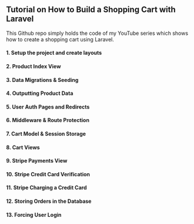 ## Tutorial on How to Build a Shopping Cart with Laravel
This Github repo simply holds the code of my YouTube series which shows how to create a shopping cart using Laravel.<br>

#### 1. Setup the project and create layouts
#### 2. Product Index View
#### 3. Data Migrations & Seeding
#### 4. Outputting Product Data
#### 5. User Auth Pages and Redirects
#### 6. Middleware & Route Protection
#### 7. Cart Model & Session Storage
#### 8. Cart Views
#### 9. Stripe Payments View
#### 10. Stripe Credit Card Verification
#### 11. Stripe Charging a Credit Card
#### 12. Storing Orders in the Database
#### 13. Forcing User Login
